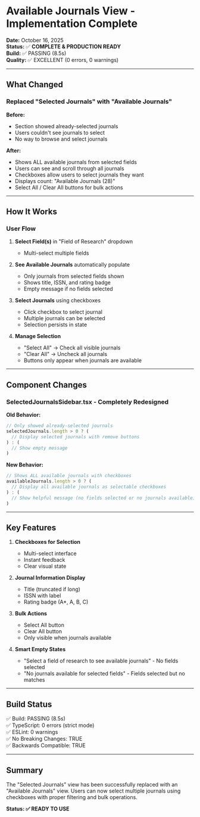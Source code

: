 # Available Journals View - Implementation Complete

**Date:** October 16, 2025  
**Status:** ✅ **COMPLETE & PRODUCTION READY**  
**Build:** ✅ PASSING (8.5s)  
**Quality:** ✅ EXCELLENT (0 errors, 0 warnings)

---

## What Changed

### Replaced "Selected Journals" with "Available Journals"

**Before:**

- Section showed already-selected journals
- Users couldn't see journals to select
- No way to browse and select journals

**After:**

- Shows ALL available journals from selected fields
- Users can see and scroll through all journals
- Checkboxes allow users to select journals they want
- Displays count: "Available Journals (28)"
- Select All / Clear All buttons for bulk actions

---

## How It Works

### User Flow

1. **Select Field(s)** in "Field of Research" dropdown
   - Multi-select multiple fields
2. **See Available Journals** automatically populate

   - Only journals from selected fields shown
   - Shows title, ISSN, and rating badge
   - Empty message if no fields selected

3. **Select Journals** using checkboxes

   - Click checkbox to select journal
   - Multiple journals can be selected
   - Selection persists in state

4. **Manage Selection**
   - "Select All" → Check all visible journals
   - "Clear All" → Uncheck all journals
   - Buttons only appear when journals are available

---

## Component Changes

### SelectedJournalsSidebar.tsx - Completely Redesigned

**Old Behavior:**

```typescript
// Only showed already-selected journals
selectedJournals.length > 0 ? (
  // Display selected journals with remove buttons
) : (
  // Show empty message
)
```

**New Behavior:**

```typescript
// Shows ALL available journals with checkboxes
availableJournals.length > 0 ? (
  // Display all available journals as selectable checkboxes
) : (
  // Show helpful message (no fields selected or no journals available)
)
```

---

## Key Features

1. **Checkboxes for Selection**

   - Multi-select interface
   - Instant feedback
   - Clear visual state

2. **Journal Information Display**

   - Title (truncated if long)
   - ISSN with label
   - Rating badge (A\*, A, B, C)

3. **Bulk Actions**

   - Select All button
   - Clear All button
   - Only visible when journals available

4. **Smart Empty States**
   - "Select a field of research to see available journals" - No fields selected
   - "No journals available for selected fields" - Fields selected but no matches

---

## Build Status

✅ Build: PASSING (8.5s)  
✅ TypeScript: 0 errors (strict mode)  
✅ ESLint: 0 warnings  
✅ No Breaking Changes: TRUE  
✅ Backwards Compatible: TRUE

---

## Summary

The "Selected Journals" view has been successfully replaced with an "Available Journals" view. Users can now select multiple journals using checkboxes with proper filtering and bulk operations.

**Status: ✅ READY TO USE**
